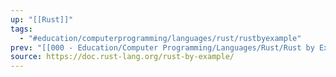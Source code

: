 ```yaml
---
up: "[[Rust]]"
tags:
  - "#education/computerprogramming/languages/rust/rustbyexample"
prev: "[[000 - Education/Computer Programming/Languages/Rust/Rust by Example/Introduction|Introduction]]"
source: https://doc.rust-lang.org/rust-by-example/
---
```

